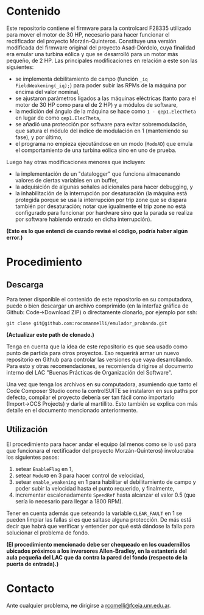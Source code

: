 
# Contenido
Este repositorio contiene el firmware para la controlcard F28335 utilizado para mover el motor de 30 HP, necesario para hacer funcionar el rectificador del proyecto Morzán-Quinteros. Constituye una versión modificada del firmware original del proyecto Asad-Dórdolo, cuya finalidad era emular una turbina eólica y que se desarrolló para un motor más pequeño, de 2 HP. Las principales modificaciones en relación a este son las siguientes:
- se implementa debilitamiento de campo (función `_iq FieldWeakening(_iq);`) para poder subir las RPMs de la máquina por encima del valor nominal,
- se ajustaron parámetros ligados a las máquinas eléctricas (tanto para el motor de 30 HP como para el de 2 HP) y a módulos de software,
- la medición del ángulo de la máquina se hace como `1 - qep1.ElecTheta` en lugar de como `qep1.ElecTheta`,
- se añadió una protección por software para evitar sobremodulación, que satura el módulo del índice de modulación en 1 (manteniendo su fase), y por último,
- el programa no empieza ejecutándose en un modo (`ModoAD`) que emula el comportamiento de una turbina eólica sino en uno de prueba.

Luego hay otras modificaciones menores que incluyen:
- la implementación de un "datalogger" que funciona almacenando valores de ciertas variables en un buffer,
- la adquisición de algunas señales adicionales para hacer debugging, y
- la inhabilitación de la interrupción por desaturación (la máquina está protegida porque se usa la interrupción por trip zone que se dispara también por desaturación; notar que igualmente el trip zone no está configurado para funcionar por hardware sino que la parada se realiza por software habiendo entrado en dicha interrupción).

**(Esto es lo que entendí de cuando revisé el código, podría haber algún error.)**

# Procedimiento

## Descarga

Para tener disponible el contenido de este repositorio en su computadora, puede o bien descargar un archivo comprimido (en la interfaz gráfica de Github: Code&#8594;Download ZIP) o directamente clonarlo, por ejemplo por ssh:

```
git clone git@github.com:rocomanmelli/emulador_probando.git 
```
**(Actualizar este path de clonado.)**

Tenga en cuenta que la idea de este repositorio es que sea usado como punto de partida para otros proyectos. Eso requerirá armar un nuevo repositorio en Github para controlar las versiones que vaya desarrollando. Para esto y otras recomendaciones, se recomienda dirigirse al documento interno del LAC "Buenas Prácticas de Organización del Software".

Una vez que tenga los archivos en su computadora, asumiendo que tanto el Code Composer Studio como la controlSUITE se instalaron en sus paths por defecto, compilar el proyecto debería ser tan fácil como importarlo (Import&#8594;CCS Projects) y darle al martillito. Esto también se explica con más detalle en el documento mencionado anteriormente.

## Utilización

El procedimiento para hacer andar el equipo (al menos como se lo usó para que funcionara el rectificador del proyecto Morzán-Quinteros) involucraba los siguientes pasos:
1. setear `EnableFlag` en 1,
2. setear `ModoAD` en 3 para hacer control de velocidad,
3. setear `enable_weakening` en 1 para habilitar el debilitamiento de campo y poder subir la velocidad hasta el punto requerido, y finalmente,
4. incrementar escalonadamente `SpeedRef` hasta alcanzar el valor 0.5 (que sería lo necesario para llegar a 1800 RPM).

Tener en cuenta además que seteando la variable `CLEAR_FAULT` en 1 se pueden limpiar las fallas si es que saltase alguna protección. De más está decir que habrá que verificar y entender por qué está dándose la falla para solucionar el problema de fondo.

**(El procedimiento mencionado debe ser chequeado en los cuadernillos ubicados próximos a los inversores Allen-Bradley, en la estantería del aula pequeña del LAC que da contra la pared del fondo (respecto de la puerta de entrada).)**

# Contacto

Ante cualquier problema, ~~no~~ dirigirse a rcomelli@fceia.unr.edu.ar.
